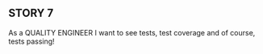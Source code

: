 STORY 7
-------

As a QUALITY ENGINEER I want to see tests, test coverage and of course, tests passing!
